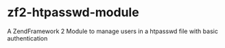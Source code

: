 # zf2-htpasswd-module
A ZendFramework 2 Module to manage users in a htpasswd file with basic authentication
